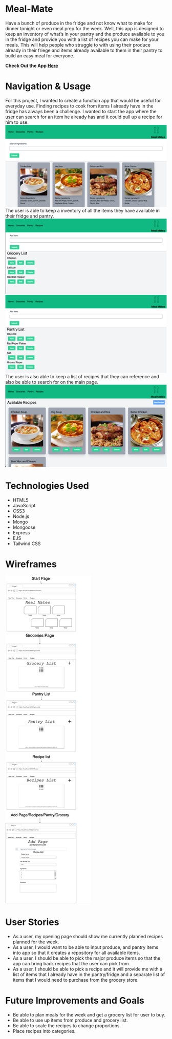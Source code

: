 # Meal-Mate
Have a bunch of produce in the fridge and not know what to make for dinner tonight or even meal prep for the week. Well, this app is designed to keep an inventory of what’s in your pantry and the produce available to you in the fridge and provide you with a list of recipes you can make for your meals. This will help people who struggle to with using their produce already in their friege and items already available to them in their pantry to build an easy meal for everyone.

**Check Out the App [Here](https://intense-tor-13637.herokuapp.com/)**

# Navigation & Usage
For this project, I wanted to create a function app that would be useful for everyday use. Finding recipes to cook from items I already have in the fridge has always been a challenge. I wanted to start the app where the user can search for an item he already has and it could pull up a recipe for him to use. 
![indexPage](/public/images/index.png)
The user is able to keep a inventory of all the items they have available in their fridge and pantry.
![groceryPage](/public/images/groceryPage.png)
![pantryPage](/public/images/pantryPage.png)
The user is also able to keep a list of recipes that they can reference and also be able to search for on the main page.
![recipePage](/public/images/recipePage.png)

# Technologies Used
- HTML5
- JavaScript
- CSS3
- Node.js
- Mongo
- Mongoose
- Express
- EJS
- Tailwind CSS

# Wireframes
![MealMatesWF](/public/images/MealMatesWF.png)

# User Stories
- As a user, my opening page should show me currently planned recipes planned for the week.
- As a user, I would want to be able to input produce, and pantry items into app so that it creates a repository for all available items.
- As a user, I should be able to pick the major produce items so that the app can bring back recipes that the user can pick from.
- As a user, I should be able to pick a recipe and it will provide me with a list of items that I already have in the pantry/fridge and a separate list of items that I would need to purchase from the grocery store.

# Future Improvements and Goals
- Be able to plan meals for the week and get a grocery list for user to buy.
- Be able to use up items from produce and grocery list.
- Be able to scale the recipes to change proportions.
- Place recipes into categories.